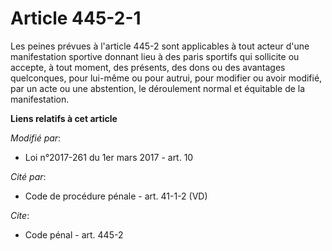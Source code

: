 # Article 445-2-1

Les peines prévues à l'article 445-2 sont applicables à tout acteur d'une manifestation sportive donnant lieu à des paris
sportifs qui sollicite ou accepte, à tout moment, des présents, des dons ou des avantages quelconques, pour lui-même ou pour
autrui, pour modifier ou avoir modifié, par un acte ou une abstention, le déroulement normal et équitable de la
manifestation.

**Liens relatifs à cet article**

_Modifié par_:

  - Loi n°2017-261 du 1er mars 2017 - art. 10

_Cité par_:

  - Code de procédure pénale - art. 41-1-2 (VD)

_Cite_:

  - Code pénal - art. 445-2
